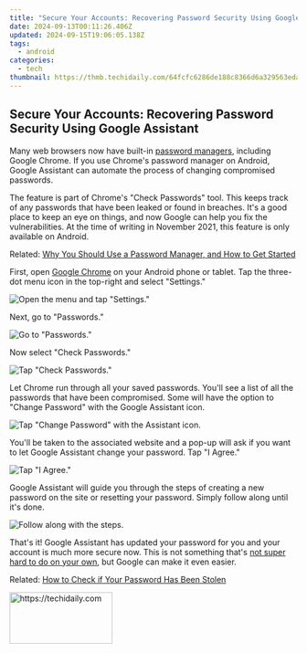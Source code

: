 ```yaml
---
title: "Secure Your Accounts: Recovering Password Security Using Google Assistant"
date: 2024-09-13T00:11:26.406Z
updated: 2024-09-15T19:06:05.138Z
tags:
  - android
categories:
  - tech
thumbnail: https://thmb.techidaily.com/64fcfc6286de188c8366d6a329563edab62ff52b5c20a224c1f07e54cf77cf12.jpg
---
```


## Secure Your Accounts: Recovering Password Security Using Google Assistant

Many web browsers now have built-in [password managers](https://easy-unlock-android.techidaily.com/unlock-your-realme-gt-5-pro-phone-with-ease-the-3-best-lock-screen-removal-tools-by-drfone-android/), including Google Chrome. If you use Chrome's password manager on Android, Google Assistant can automate the process of changing compromised passwords.

 The feature is part of Chrome's "Check Passwords" tool. This keeps track of any passwords that have been leaked or found in breaches. It's a good place to keep an eye on things, and now Google can help you fix the vulnerabilities. At the time of writing in November 2021, this feature is only available on Android.

Related: [Why You Should Use a Password Manager, and How to Get Started](https://easy-unlock-android.techidaily.com/unlock-your-realme-gt-5-pro-phone-with-ease-the-3-best-lock-screen-removal-tools-by-drfone-android/) 

 First, open [Google Chrome](https://www.anrdoezrs.net/links/3607085/type/dlg/sid/UUhtgUeUpU208007/https://play.google.com/store/apps/details?id=com.android.chrome&hl=en%5FUS&gl=US) on your Android phone or tablet. Tap the three-dot menu icon in the top-right and select "Settings."

![Open the menu and tap "Settings."](https://static1.howtogeekimages.com/wordpress/wp-content/uploads/2021/11/2021-11-05_16-59-48.png) 

 Next, go to "Passwords."

![Go to "Passwords."](https://static1.howtogeekimages.com/wordpress/wp-content/uploads/2021/11/2021-11-05_17-01-13.png) 

 Now select "Check Passwords."

![Tap "Check Passwords."](https://static1.howtogeekimages.com/wordpress/wp-content/uploads/2021/11/2021-11-05_17-01-54.png) 

 Let Chrome run through all your saved passwords. You'll see a list of all the passwords that have been compromised. Some will have the option to "Change Password" with the Google Assistant icon.

![Tap "Change Password" with the Assistant icon.](https://static1.howtogeekimages.com/wordpress/wp-content/uploads/2021/11/2021-11-05_17-02-55.png) 

 You'll be taken to the associated website and a pop-up will ask if you want to let Google Assistant change your password. Tap "I Agree."

![Tap "I Agree."](https://static1.howtogeekimages.com/wordpress/wp-content/uploads/2021/11/2021-11-05_17-05-40.png) 

 Google Assistant will guide you through the steps of creating a new password on the site or resetting your password. Simply follow along until it's done.

![Follow along with the steps.](https://static1.howtogeekimages.com/wordpress/wp-content/uploads/2021/11/2021-11-05_17-05-58.png) 

 That's it! Google Assistant has updated your password for you and your account is much more secure now. This is not something that's [not super hard to do on your own](https://screen-video-capture.techidaily.com/updated-in-2024-essential-accessories-10-ps5-hard-drive-mods/), but Google can make it even easier.

Related: [How to Check if Your Password Has Been Stolen](https://screen-video-capture.techidaily.com/updated-in-2024-essential-accessories-10-ps5-hard-drive-mods/)

<ins class="adsbygoogle"
     style="display:block"
     data-ad-format="autorelaxed"
     data-ad-client="ca-pub-7571918770474297"
     data-ad-slot="1223367746"></ins>

<ins class="adsbygoogle"
     style="display:block"
     data-ad-client="ca-pub-7571918770474297"
     data-ad-slot="8358498916"
     data-ad-format="auto"
     data-full-width-responsive="true"></ins>



<!-- affiliate ads begin -->
<a href="https://aligracehair.sjv.io/c/5597632/2115913/19272" target="_top" id="2115913">
  <img src="//a.impactradius-go.com/display-ad/19272-2115913" border="0" alt="https://techidaily.com" width="180" height="90"/>
</a>
<img height="0" width="0" src="https://aligracehair.sjv.io/i/5597632/2115913/19272" style="position:absolute;visibility:hidden;" border="0" />
<!-- affiliate ads end -->

